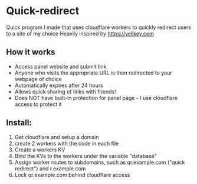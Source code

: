 # Quick-redirect
Quick program I made that uses cloudflare workers to quickly redirect 
users to a site of my choice
Heavily inspired by https://yellkey.com

## How it works
- Access panel website and submit link
- Anyone who visits the appropriate URL is then redirected to your webpage 
of choice
- Automatically expires after 24 hours
- Allows quick sharing of links with friends!
- Does NOT have built-in protection for panel page - I use cloudflare 
access to protect it

## Install:
1. Get cloudflare and setup a domain
2. create 2 workers with the code in each file
3. Create a workers KV
4. Bind the KVs to the workers under the variable "database"
5. Assign worker routes to subdomains, such as qr.example.com ("quick 
redirect") and 
r.example.com
6. Lock qr.example.com behind cloudflare access

 
